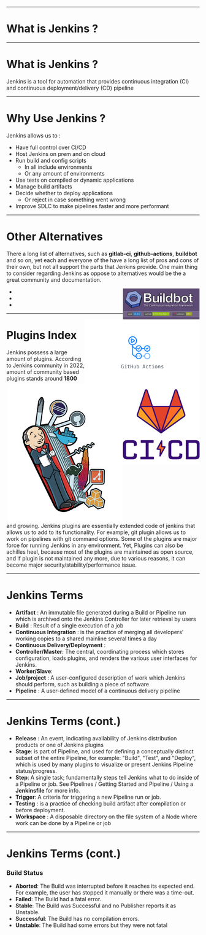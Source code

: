 
---

# What is Jenkins ?

---

# What is Jenkins ?

Jenkins is a tool for automation that provides continuous integration (CI) and continuous deployment/delivery (CD) pipeline

---

# Why Use Jenkins ?

Jenkins allows us to :

- Have full control over CI/CD
- Host Jenkins on prem and on cloud
- Run build and config scripts
    - In all include environments
    - Or any amount of environments
- Use tests on compiled or dynamic applications
- Manage build artifacts
- Decide whether to deploy applications
    - Or reject in case something went wrong
- Improve SDLC to make pipelines faster and more performant

---

# Other Alternatives

There a long list of alternatives, such as __gitlab-ci__, __github-actions__, __buildbot__ and so on, yet each and everyone of the have a long list of pros and cons of their own, but not all support the parts that Jenkins provide. One main thing to consider regarding Jenkins as oppose to alternatives would be the a great community and documentation.

- <img src="../99_misc/.img/buildbot.png" alt="plugins" style="float:right;width:200px;">
- <img src="../99_misc/.img/actions.png" alt="plugins" style="float:right;width:300px;">
- <img src="../99_misc/.img/gitlab-ci.png" alt="plugins" style="float:right;width:200px;">

---
# Plugins Index
<img src="../99_misc/.img/sw.png" alt="plugins" style="float:right;width:300px;">

Jenkins possess a large amount of plugins. According to Jenkins community in 2022, amount of community based plugins stands around __1800__ and growing. Jenkins plugins are essentially extended code of jenkins that allows us to add to its functionality. For example, git plugin allows us to work on pipelines with git command options. Some of the plugins are major force for running Jenkins in any environment.
Yet, Plugins can also be achilles heel, because most of the plugins are maintained as open source, and if plugin is not maintained any more, due to various reasons, it can become major security/stability/performance issue.

---

# Jenkins Terms

- __Artifact__ : An immutable file generated during a Build or Pipeline run which is archived onto the Jenkins Controller for later retrieval by users
- __Build__ : Result of a single execution of a job
- __Continuous Integration__ : is the practice of merging all developers' working copies to a shared mainline several times a day
- __Continuous Delivery/Deployment__ :
- __Controller/Master__: The central, coordinating process which stores configuration, loads plugins, and renders the various user interfaces for Jenkins.
- __Worker/Slave__:
- __Job/project__ :  A user-configured description of work which Jenkins should perform, such as building a piece of software
- __Pipeline__ :  A user-defined model of a continuous delivery pipeline

---

# Jenkins Terms  (cont.)

- __Release__ : An event, indicating availability of Jenkins distribution products or one of Jenkins plugins
- __Stage__: is part of Pipeline, and used for defining a conceptually distinct subset of the entire Pipeline, for example: "Build", "Test", and "Deploy", which is used by many plugins to visualize or present Jenkins Pipeline status/progress.
- __Step__: A single task; fundamentally steps tell Jenkins what to do inside of a Pipeline or job. See Pipelines / Getting Started and Pipeline / Using a __Jenkinsfile__ for more info.
- __Trigger__: A criteria for triggering a new Pipeline run or job.
- __Testing__ : is a practice of checking build artifact after compilation or before deployment.
- __Workspace__ :  A disposable directory on the file system of a Node where work can be done by a Pipeline or job


---
# Jenkins Terms (cont.)

### Build Status

- __Aborted__: The Build was interrupted before it reaches its expected end. For example, the user has stopped it manually or there was a time-out.
- __Failed__: The Build had a fatal error.
- __Stable__: The Build was Successful and no Publisher reports it as Unstable.
- __Successful__: The Build has no compilation errors.
- __Unstable__: The Build had some errors but they were not fatal

